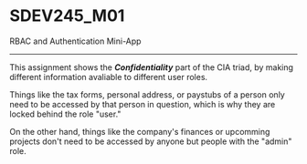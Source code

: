 # SDEV245_M01
RBAC and Authentication Mini-App

---

<p>This assignment shows the <b><i>Confidentiality</i></b> part of the CIA triad, by making different information avaliable to different user roles.</p>
<p>Things like the tax forms, personal address, or paystubs of a person only need to be accessed by that person in question, which is why they are locked behind the role "user."</p>
<p>On the other hand, things like the company's finances or upcomming projects don't need to be accessed by anyone but people with the "admin" role.</p>
